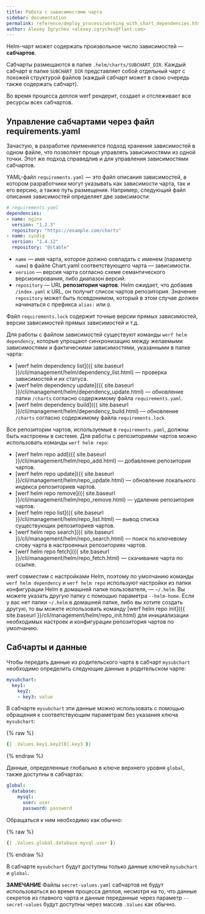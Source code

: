 ```yaml
---
title: Работа с зависимостями чарта
sidebar: documentation
permalink: reference/deploy_process/working_with_chart_dependencies.html
author: Alexey Igrychev <alexey.igrychev@flant.com>
---
```


Helm-чарт может содержать произвольное число зависимостей — **сабчартов**.

Сабчарты размещаются в папке `.helm/charts/SUBCHART_DIR`. Каждый сабчарт в папке `SUBCHART_DIR` представляет собой отдельный чарт с похожей структурой файлов (каждый сабчарт может в свою очередь также содержать сабчарт).

Во время процесса деплоя werf рендерит, создает и отслеживает все ресурсы всех сабчартов.

## Управление сабчартами через файл requirements.yaml

Зачастую, в разработке применяется подход хранения зависимостей в одном файле, что позволяет проще управлять зависимостями из одной точки. Этот же подход справедлив и для управления зависимостями сабчартов.

YAML-файл `requirements.yaml` — это файл описания зависимостей, в котором разработчики могут указывать как зависимости чарта, так и его версию, а также путь размещения. Например, следующий файл описания зависимостей определяет две зависимости:

```yaml
# requirements.yaml
dependencies:
- name: nginx
  version: "1.2.3"
  repository: "https://example.com/charts"
- name: sysdig
  version: "1.4.12"
  repository: "@stable"
```

* `name` — имя чарта, которое должно совпадать с именем (параметр `name`) в файле Chart.yaml соответствующего чарта — зависимости.
* `version` — версия чарта согласно схеме семантического версионирования, либо диапазон версий.
* `repository` — URL **репозитория чартов**. Helm ожидает, что добавив `/index.yaml` к URL, он получит список чартов репозитория. Значение `repository` может быть псевдонимом, который в этом случае должен начинаться с префикса `alias:` или `@`.

Файл `requirements.lock` содержит точные версии прямых зависимостей, версии зависимостей прямых зависимостей и т.д.

Для работы с файлом зависимостей существуют команды `werf helm dependency`, которые упрощают синхронизацию между желаемыми зависимостями и фактическими зависимостями, указанными в папке чарта:
* [werf helm dependency list]({{ site.baseurl }}/cli/management/helm/dependency_list.html) — проверка зависимостей и их статуса.
* [werf helm dependency update]({{ site.baseurl }}/cli/management/helm/dependency_update.html) — обновление папки `/charts` согласно содержимому файла `requirements.yaml`.
* [werf helm dependency build]({{ site.baseurl }}/cli/management/helm/dependency_build.html) — обновление `/charts` согласно содержимому файла `requirements.lock`.

Все репозитории чартов, используемые в `requirements.yaml`, должны быть настроены в системе. Для работы с репозиториями чартов можно использовать команды `werf helm repo`:
* [werf helm repo add]({{ site.baseurl }}/cli/management/helm/repo_add.html) — добавление репозитория чартов.
* [werf helm repo update]({{ site.baseurl }}/cli/management/helm/repo_update.html) — обновление локального индекса репозиториев чартов.
* [werf helm repo remove]({{ site.baseurl }}/cli/management/helm/repo_remove.html) — удаление репозитория чартов.
* [werf helm repo list]({{ site.baseurl }}/cli/management/helm/repo_list.html) — вывод списка существующих репозиториев чартов.
* [werf helm repo search]({{ site.baseurl }}/cli/management/helm/repo_search.html) — поиск по ключевому слову чарта в настроенных репозиториях чартов.
* [werf helm repo fetch]({{ site.baseurl }}/cli/management/helm/repo_fetch.html) — скачивание чарта по ссылке.

werf совместим с настройками Helm, поэтому по умолчанию команды `werf helm dependency` и `werf helm repo` используют настройки из папки конфигурации Helm в домашней папке пользователя, — `~/.helm`. Вы можете указать другую папку с помощью параметра `--helm-home`. Если у вас нет папки `~/.helm` в домашней папке, либо вы хотите создать другую, то вы можете использовать команду [werf helm repo init]({{ site.baseurl }}/cli/management/helm/repo_init.html) для инициализации необходимых настроек и конфигурации репозитория чартов по умолчанию.

## Сабчарты и данные

Чтобы передать данные из родительского чарта в сабчарт `mysubchart` необходимо определить следующие данные в родительском чарте:

```yaml
mysubchart:
  key1:
    key2:
    - key3: value
```

В сабчарте `mysubchart` эти данные можно использовать с помощью обращения к соответствующим параметрам без указания ключа `mysubchart`:

{% raw %}
```yaml
{{ .Values.key1.key2[0].key3 }}
```
{% endraw %}

Данные, определенные глобально в ключе верхнего уровня `global`, также доступны в сабчартах:

```yaml
global:
  database:
    mysql:
      user: user
      password: password
```

Обращаться к ним необходимо как обычно:

{% raw %}
```yaml
{{ .Values.global.database.mysql.user }}
```
{% endraw %}

В сабчарте `mysubchart` будут доступны только данные ключей `mysubchart` и `global`.

**ЗАМЕЧАНИЕ** Файлы `secret-values.yaml` сабчартов не будут использоваться во время процесса деплоя, несмотря на то, что данные секретов из главного чарта и данные переданные через параметр `--secret-values` будут доступны через массив `.Values` как обычно.
